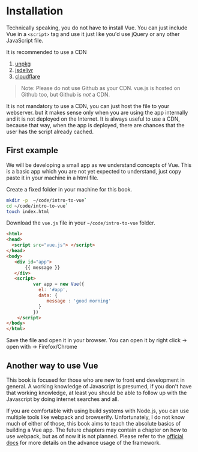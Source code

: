 # Installation

Technically speaking, you do not have to install Vue. You can just include Vue in a `<script>` tag and use it just like you'd use jQuery or any other JavaScript file.

It is recommended to use a CDN

1. [unpkg](https://unpkg.com/vue/dist/vue.js)
2. [jsdelivr](https://cdn.jsdelivr.net/vue/2.1.3/vue.js)
3. [cloudflare](https://cdnjs.cloudflare.com/ajax/libs/vue/2.1.3/vue.js)

> Note: Please do not use Github as your CDN. vue.js is hosted on Github too, but Github is _not_ a CDN.

It is not mandatory to use a CDN, you can just host the file to your webserver. but it makes sense only when you are using the app internally and it is not deployed on the Internet. It is always useful to use a CDN, because that way, when the app is deployed, there are chances that the user has the script already cached.

## First example

We will be developing a small app as we understand concepts of Vue. This is a basic app which you are not yet expected to understand, just copy paste it in your machine in a html file.

Create a fixed folder in your machine for this book. 

```bash
mkdir -p  ~/code/intro-to-vue`
cd ~/code/intro-to-vue`
touch index.html
```

Download the `vue.js` file in your `~/code/intro-to-vue` folder.

```html
<html>
<head>
  <script src="vue.js"> </script>
</head>
<body>
   <div id="app">
       {{ message }}
   </div>
   <script>
          var app = new Vue({
            el: '#app',
            data: {
               message : 'good morning'
            }
          })
    </script>
</body>
</html>
```

Save the file and open it in your browser. You can open it by right click -> open with -> Firefox/Chrome

## Another way to use Vue

This book is focused for those who are new to front end development in general. A working knowledge of Javascript is presumed, if you don't have that working knowledge, at least you should be able to follow up with the Javascript by doing internet searches and all.

If you are comfortable with using build systems with Node.js, you can use multiple tools like webpack and browserify. Unfortunately, I do not know much of either of those, this book aims to teach the absolute basics of building a Vue app. The future chapters may contain a chapter on how to use webpack, but as of now it is not planned. Please refer to the [official docs](https://vuejs.org) for more details on the advance usage of the framework.
